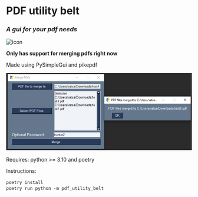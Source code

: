 # PDF utility belt

### *A gui for your pdf needs*

![icon](./icon.ico)

**Only has support for merging pdfs right now**

Made using PySimpleGui and pikepdf

![pdf merge window](./Capture.PNG)

Requires: python >= 3.10 and poetry

Instructions:

```commandline
poetry install
poetry run python -m pdf_utility_belt
```
